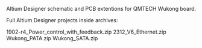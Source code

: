Altium Designer schematic and PCB extentions for QMTECH Wukong board.

Full Altium Designer projects inside archives:

1902-r4_Power_control_with_feedback.zip
2312_V6_Ethernet.zip
Wukong_PATA.zip
Wukong_SATA.zip
